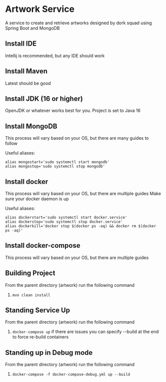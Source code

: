 # Artwork Service

A service to create and retrieve artworks designed by dork squad using Spring Boot and MongoDB

## Install IDE

Intellij is recommended, but any IDE should work

## Install Maven

Latest should be good

## Install JDK (16 or higher)

OpenJDK or whatever works best for you. Project is set to Java 16

## Install MongoDB

This process will vary based on your OS, but there are many guides to follow

Useful aliases:

    alias mongostart='sudo systemctl start mongodb'
    alias mongostop='sudo systemctl stop mongodb'

## Install docker
This process will vary based on your OS, but there are multiple guides
Make sure your docker daemon is up

Useful aliases:

    alias dockerstart='sudo systemctl start docker.service'
    alias dockerstop='sudo systemctl stop docker.service'
    alias dockerkill='docker stop $(docker ps -aq) && docker rm $(docker ps -aq)'


## Install docker-compose
This process will vary based on your OS, but there are multiple guides


## Building Project
From the parent directory (artwork) run the following command
 1. ```mvn clean install```

## Standing Service Up
From the parent directory (artwork) run the following command
 1. ```docker-compose up```
    if there are issues you can specify --build at the end to force re-build containers
    
## Standing up in Debug mode
From the parent directory (artwork) run the following command
1. ```docker-compose -f docker-compose-debug.yml up --build```

